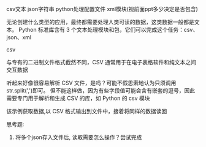 csv文本
json字符串
python处理配置文件
xml模块(视前面ppt多少决定是否包含)


无论创建什么类型的应用，最终都需要处理人类可读的数据，这类数据一般都是文本。
Python 标准库含有 3 个文本处理模块和包，它们可以完成这个任务：csv、json、xml


csv

与专有的二进制文件格式截然不同，CSV 通常用于在电子表格软件和纯文本之间交互数据

听起来好像很容易解析 CSV 文件，是吗？可能不假思索地认为只须调用 str.split(',')即可。
但不能这样做，因为有些字段值可能会含有嵌套的逗号，因此需要专门用于解析和生成 CSV 的库，如 Python 的 csv 模块

该示例获取数据,以 CSV 格式输出到文件中，接着将同样的数据读回



思考题:
1. 将多个json存入文件后, 读取需要怎么操作？尝试完成